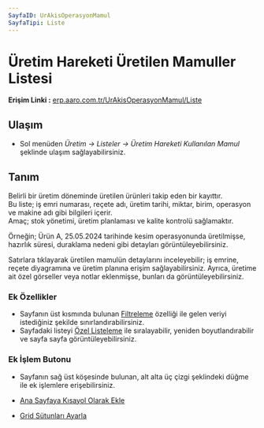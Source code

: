 ```yaml
---
SayfaID: UrAkisOperasyonMamul
SayfaTipi: Liste
---
```


# Üretim Hareketi Üretilen Mamuller Listesi

**Erişim Linki :** [erp.aaro.com.tr/UrAkisOperasyonMamul/Liste](erp.aaro.com.tr/UrAkisOperasyonMamul/Liste)

## Ulaşım

- Sol menüden *Üretim -> Listeler -> Üretim Hareketi Kullanılan Mamul* şeklinde ulaşım sağlayabilirsiniz.

## Tanım

Belirli bir üretim döneminde üretilen ürünleri takip eden bir kayıttır.  
Bu liste; iş emri numarası, reçete adı, üretim tarihi, miktar, birim, operasyon ve makine adı gibi bilgileri içerir.   
Amaç; stok yönetimi, üretim planlaması ve kalite kontrolü sağlamaktır.  

Örneğin; Ürün A, 25.05.2024 tarihinde kesim operasyonunda üretilmişse, hazırlık süresi, duraklama nedeni gibi detayları görüntüleyebilirsiniz.       
                                                   
Satırlara tıklayarak üretilen mamulün detaylarını inceleyebilir; iş emrine, reçete diyagramına ve üretim planına erişim sağlayabilirsiniz. Ayrıca, üretime ait özel görseller veya notlar eklenmişse, bunları da görüntüleyebilirsiniz.

### Ek Özellikler 

- Sayfanın üst kısmında bulunan [Filtreleme](../TemelOzellikler/SayfaKisitlari.md) özelliği ile gelen veriyi istediğiniz şekilde sınırlandırabilirsiniz.
- Sayfadaki listeyi [Özel Listeleme](../TemelOzellikler/ListeNesnesi.md) ile sıralayabilir, yeniden boyutlandırabilir ve sayfa sayfa görüntüleyebilirsiniz.

### Ek İşlem Butonu

- Sayfanın sağ üst köşesinde bulunan, alt alta üç çizgi şeklindeki düğme ile ek işlemlere erişebilirsiniz.








- [Ana Sayfaya Kısayol Olarak Ekle](../TemelOzellikler/KisaYollaraEkleme.md)
- [Grid Sütunları Ayarla](../TemelOzellikler/GridSutunAyarlari.md)
